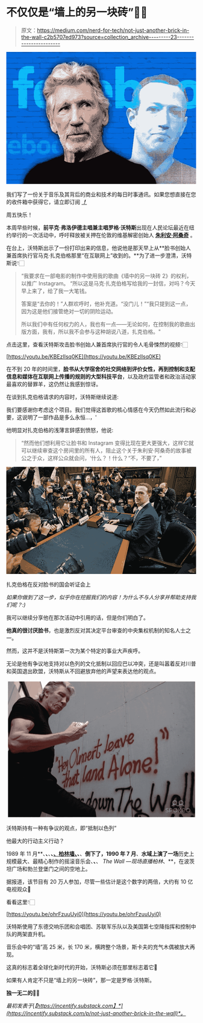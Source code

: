 # 不仅仅是“墙上的另一块砖”🤘🏻

> 原文：<https://medium.com/nerd-for-tech/not-just-another-brick-in-the-wall-c2b5707ed973?source=collection_archive---------23----------------------->

![](img/65395a5ead8f8693132f7e252cf6b8a4.png)

我们写了一份关于音乐及其背后的商业和技术的每日时事通讯。如果您想直接在您的收件箱中获得它，请立即订阅 [***！***](https://incentify.substack.com)

周五快乐！

本周早些时候，**前平克·弗洛伊德主唱兼主唱罗格·沃特斯**出现在人民论坛最近在纽约举行的一次活动中，呼吁释放被关押在伦敦的维基解密创始人 [**朱利安·阿桑奇**](https://www.latimes.com/world-nation/story/2021-01-06/wikileaks-founder-julian-assange-denied-bail-uk) 。

在台上，沃特斯出示了一份打印出来的信息，他说他是那天早上从**脸书创始人兼首席执行官马克·扎克伯格那里“在互联网上”收到的。**为了进一步澄清，沃特斯说👇🏻

> “我要求在一部电影的制作中使用我的歌曲《墙中的另一块砖 2》的权利，以推广 Instagram。 “所以这是马克·扎克伯格写给我的一封信，对吗？今天早上来了，给了我一大笔钱。
> 
> 答案是“去你的！”人群欢呼时，他补充道。“没门儿！”“我只提到这一点，因为这是他们接管绝对一切的阴险运动。
> 
> 所以我们中有任何权力的人，我也有一点——无论如何，在控制我的歌曲出版方面，我有，所以我不会参与这种胡说八道，扎克伯格。"

点击这里，查看沃特斯攻击脸书创始人兼首席执行官的令人毛骨悚然的视频👇🏻

[https://youtu.be/KBEzIlsq0KE](https://youtu.be/KBEzIlsq0KE)

在不到 20 年的时间里，**脸书从大学宿舍的社交网络到评价女性，再到控制和支配信息和媒体在互联网上传播的规则的大型科技平台**，以及政府监管者和政治活动家最喜欢的替罪羊，这仍然让我感到惊讶。

在谈到扎克伯格请求的内容时，沃特斯继续说道:

我们要感谢你考虑这个项目。我们觉得这首歌的核心情感在今天仍然如此流行和必要，这说明了一部作品是多么永恒…，'

他明显对扎克伯格的浅薄言辞感到愤怒，他说:

> “然而他们想利用它让脸书和 Instagram 变得比现在更大更强大，这样它就可以继续审查这个房间里的所有人，阻止这个关于朱利安·阿桑奇的故事被公之于众，这样公众就会问，‘什么？！什么？“不，不要了，”

![](img/cb4ff067b8a681304444e614b298bb75.png)

扎克伯格在反对脸书的国会听证会上

*如果你做到了这一步，似乎你在挖掘我们的内容！为什么不与人分享并帮助支持我们呢？:)*

我可以继续分享他在那次活动中引用的话，但是你们明白了。

**他真的很讨厌脸书**，也是激烈反对其决定平台审查的中央集权机制的知名人士之一。

然而，这并不是沃特斯第一次为某个特定的事业大声疾呼。

无论是他有争议地支持对以色列的文化抵制以回应巴以冲突，还是叫嚣着反对川普和英国退出欧盟，沃特斯从不回避放弃他的声望来表达他的观点。

![](img/df7b8df28222d7baa365c529070660d9.png)

沃特斯持有一种有争议的观点，即“抵制以色列”

他最大的行动主义行动？

1989 年 11 月**、**、**、**、[、**柏林墙**、](https://en.wikipedia.org/wiki/Berlin_Wall)、**、**倒下了，1990 年 7 月**、**水域上演了一场**历史上规模最大、最精心制作的摇滚音乐会、**、**、 *The Wall —现场直播柏林*、**，在波茨坦广场和勃兰登堡门之间的空地上。

据报道，该节目有 20 万人参加，尽管一些估计是这个数字的两倍，大约有 10 亿电视观众🤯

看看这里👇🏻

[https://youtu.be/ohrFzuuUyi0](https://youtu.be/ohrFzuuUyi0)

沃特斯使用了东德交响乐团和合唱团、苏联军乐队以及美国第七空降指挥和控制中队的两架直升机。

音乐会中的“墙”高 25 米，长 170 米，横跨整个场景，斯卡夫的充气木偶被放大再现。

这真的标志着全球化新时代的开始，沃特斯必须在那里标志着它🏁

如果有人肯定不只是“墙上的另一块砖”，那一定是罗格·沃特斯。

**独一无二的🤘🏻**

*最初发表于*[*【https://incentify.substack.com】*](https://incentify.substack.com/p/not-just-another-brick-in-the-wall)*。*